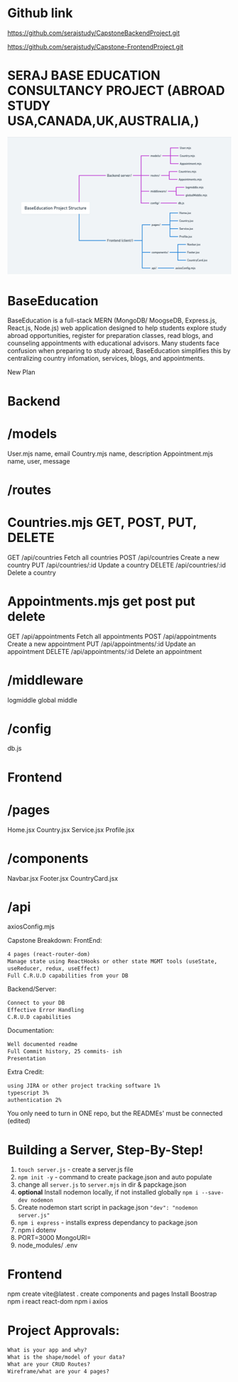# Github link
https://github.com/serajstudy/CapstoneBackendProject.git

https://github.com/serajstudy/Capstone-FrontendProject.git




# SERAJ BASE EDUCATION CONSULTANCY  PROJECT (ABROAD STUDY USA,CANADA,UK,AUSTRALIA,)
![Wireframe](<Screenshot 2025-10-14 232330.png>)
 

# BaseEducation
BaseEducation is a full-stack MERN (MongoDB/ MoogseDB, Express.js, React.js, Node.js) web application designed to help students explore study abroad opportunities, register for preparation classes, read blogs, and counseling appointments with educational advisors. Many students face confusion when preparing to study abroad, BaseEducation simplifies this by centralizing country infomation, services, blogs, and appointments.



New Plan

# Backend
# /models
User.mjs            name, email
Country.mjs         name, description
Appointment.mjs     name, user, message
# /routes
     
# Countries.mjs   GET, POST, PUT, DELETE
GET      	/api/countries	    Fetch all countries
POST    	/api/countries	    Create a new country
PUT     	/api/countries/:id	Update a country
DELETE  	/api/countries/:id	Delete a country
# Appointments.mjs  get post put delete
GET     	/api/appointments	    Fetch all appointments
POST    	/api/appointments	    Create a new appointment
PUT     	/api/appointments/:id	Update an appointment
DELETE  	/api/appointments/:id	Delete an appointment
# /middleware
logmiddle
global middle
  
# /config
db.js   


# Frontend
# /pages
Home.jsx
Country.jsx
Service.jsx 
Profile.jsx

# /components
Navbar.jsx
Footer.jsx
CountryCard.jsx
# /api
 axiosConfig.mjs




Capstone Breakdown:
FrontEnd:

    4 pages (react-router-dom)
    Manage state using ReactHooks or other state MGMT tools (useState, useReducer, redux, useEffect)
    Full C.R.U.D capabilities from your DB

Backend/Server:

    Connect to your DB
    Effective Error Handling
    C.R.U.D capabilities

Documentation:

    Well documented readme
    Full Commit history, 25 commits- ish
    Presentation

Extra Credit:

    using JIRA or other project tracking software 1%
    typescript 3%
    authentication 2%

You only need to turn in ONE repo, but the READMEs' must be connected (edited) 

# Building a Server, Step-By-Step!

1.  `touch server.js` - create a server.js file
2.  `npm init -y` - command to create package.json and auto populate
3.  change all `server.js` to  `server.mjs` in dir & papckage.json
4.  **optional** Install nodemon locally, if not installed globally `npm i --save-dev nodemon`
5.  Create nodemon start script in package.json `"dev": "nodemon server.js"`
6.  `npm i express` - installs express dependancy to package.json
7. npm i dotenv
8. PORT=3000
MongoURI=
9. node_modules/
.env


# Frontend
npm create vite@latest .
create components and pages
Install Boostrap
npm i react react-dom
npm i axios


# Project Approvals:

    What is your app and why?
    What is the shape/model of your data?
    What are your CRUD Routes?
    Wireframe/what are your 4 pages?


